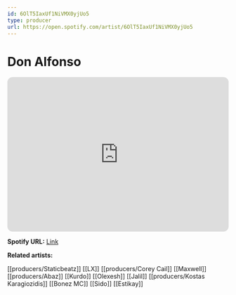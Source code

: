 ```yaml
---
id: 6OlT5IaxUf1NiVMX0yjUo5
type: producer
url: https://open.spotify.com/artist/6OlT5IaxUf1NiVMX0yjUo5
---
```

# Don Alfonso

<iframe style="border-radius:12px" src="https://open.spotify.com/embed/artist/6OlT5IaxUf1NiVMX0yjUo5" width="100%" height="352" frameBorder="0" allowfullscreen="" allow="autoplay; clipboard-write; encrypted-media; fullscreen; picture-in-picture" loading="lazy"></iframe>

**Spotify URL:** [Link](https://open.spotify.com/artist/6OlT5IaxUf1NiVMX0yjUo5)

**Related artists:**

[[producers/Staticbeatz]]
[[LX]]
[[producers/Corey Cail]]
[[Maxwell]]
[[producers/Abaz]]
[[Kurdo]]
[[Olexesh]]
[[Jalil]]
[[producers/Kostas Karagiozidis]]
[[Bonez MC]]
[[Sido]]
[[Estikay]]
